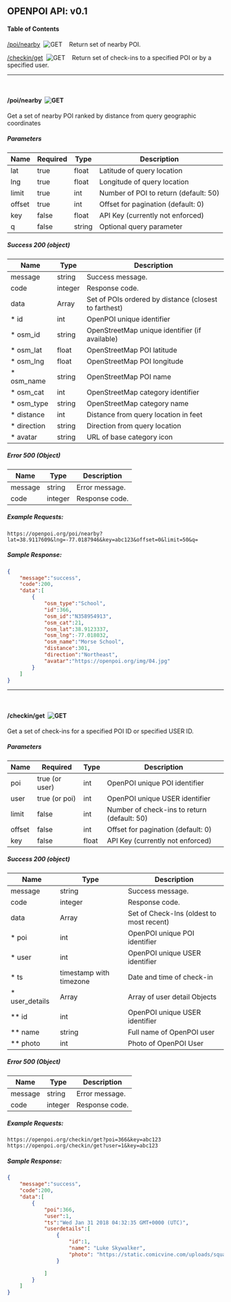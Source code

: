 ## OPENPOI API: v0.1
#### Table of Contents

[/poi/nearby](#/poi/nearby)&nbsp;&nbsp;![GET](https://github.com/spatialdev/static-api-docs/blob/master/images/get.png?raw=true)&nbsp;&nbsp;&nbsp;&nbsp;Return set of nearby POI.

[/checkin/get](#/checkin/get)&nbsp;&nbsp;![GET](https://github.com/spatialdev/static-api-docs/blob/master/images/get.png?raw=true)&nbsp;&nbsp;&nbsp;&nbsp;Return set of check-ins to a specified POI or by a specified user.


***
<br/>

#### <a id="/poi/nearby">/poi/nearby</a>&nbsp;&nbsp;![GET](https://github.com/spatialdev/static-api-docs/blob/master/images/get.png?raw=true)

Get a set of nearby POI ranked by distance from query geographic coordinates

##### Parameters
|Name|Required|Type|Description|
|---|---|---|---|
|lat|true|float|Latitude of query location|
|lng|true|float|Longitude of query location|
|limit|true|int|Number of POI to return (default: 50)|
|offset|true|int|Offset for pagination (default: 0)|
|key|false|float|API Key (currently not enforced)|
|q|false|string|Optional query parameter|

##### Success 200 (object)
|Name|Type|Description|
|---|---|---|
|message|string|Success message.|
|code|integer|Response code.|
|data|Array|Set of POIs ordered by distance (closest to farthest)|
| * id|int|OpenPOI unique identifier|
| * osm_id|string|OpenStreetMap unique identifier (if available)|
| * osm_lat|float|OpenStreetMap POI latitude|
| * osm_lng|float|OpenStreetMap POI longitude|
| * osm_name|string|OpenStreetMap POI name|
| * osm_cat|int|OpenStreetMap category identifier|
| * osm_type|string|OpenStreetMap category name|
| * distance|int|Distance from query location in feet|
| * direction|string|Direction from query location|
| * avatar|string|URL of base category icon|

##### Error 500 (Object)
|Name|Type|Description|
|---|---|---|
|message|string|Error message.|
|code|integer|Response code.|



##### Example Requests:
```
https://openpoi.org/poi/nearby?lat=38.9117609&lng=-77.0187946&key=abc123&offset=0&limit=50&q=
```

##### Sample Response:
```json
{
	"message":"success",
	"code":200,
	"data":[
		{
			"osm_type":"School",
			"id":366,
			"osm_id":"N358954913",
			"osm_cat":21,
			"osm_lat":38.9123337,
			"osm_lng":-77.018032,
			"osm_name":"Morse School",
			"distance":301,
			"direction":"Northeast",
			"avatar":"https://openpoi.org/img/04.jpg"
		}
	]
}
```

***
<br/>

#### <a id="/checkin/get">/checkin/get</a>&nbsp;&nbsp;![GET](https://github.com/spatialdev/static-api-docs/blob/master/images/get.png?raw=true)

Get a set of check-ins for a specified POI ID or specified USER ID.

##### Parameters
|Name|Required|Type|Description|
|---|---|---|---|
|poi|true (or user)|int|OpenPOI unique POI identifier|
|user|true (or poi)|int|OpenPOI unique USER identifier|
|limit|false|int|Number of check-ins to return (default: 50)|
|offset|false|int|Offset for pagination (default: 0)|
|key|false|float|API Key (currently not enforced)|

##### Success 200 (object)
|Name|Type|Description|
|---|---|---|
|message|string|Success message.|
|code|integer|Response code.|
|data|Array|Set of Check-Ins (oldest to most recent)|
| * poi|int|OpenPOI unique POI identifier|
| * user|int|OpenPOI unique USER identifier|
| * ts|timestamp with timezone|Date and time of check-in|
| * user_details|Array|Array of user detail Objects|
| ** id|int|OpenPOI unique USER identifier|
| ** name|string|Full name of OpenPOI user|
| ** photo|int|Photo of OpenPOI User|


##### Error 500 (Object)
|Name|Type|Description|
|---|---|---|
|message|string|Error message.|
|code|integer|Response code.|



##### Example Requests:
```
https://openpoi.org/checkin/get?poi=366&key=abc123
https://openpoi.org/checkin/get?user=1&key=abc123
```

##### Sample Response:
```json
{
	"message":"success",
	"code":200,
	"data":[
		{
			"poi":366,
			"user":1,
			"ts":"Wed Jan 31 2018 04:32:35 GMT+0000 (UTC)",
			"userdetails":[
				{
					"id":1,
					"name": "Luke Skywalker",
					"photo": "https://static.comicvine.com/uploads/square_small/2/27836/637573-luke_skywalker.jpg"
				}

			]
		}
	]
}
```